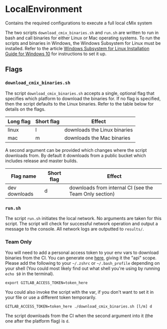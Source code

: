 # LocalEnvironment

Contains the required configurations to execute a full local cMix system

The two scripts `download_cmix_binaries.sh` and  `run.sh` are written to run in
bash and call binaries for either Linux or Mac operating systems. To run the
scripts and binaries in Windows, the Windows Subsystem for Linux must be
installed. Refer to the article [Windows Subsystem for Linux Installation Guide
for Windows 10](https://docs.microsoft.com/en-us/windows/wsl/install-win10) for
instructions to set it up.

## Flags

### `download_cmix_binaries.sh`
The script `download_cmix_binaries.sh` accepts a single, optional flag that
specifies which platform to download the binaries for. If no flag is specified,
then the script defaults to the Linux binaries. Refer to the table below for
details on the flags.

|Long flag|Short flag|Effect|
|---|---|---|
|linux|l|downloads the Linux binaries|
|mac|m|downloads the Mac binaries|

A second argument can be provided which changes where the script downloads from.
By default it downloads from a public bucket which includes release and master builds.

|Flag name|Short flag|Effect|
|---|---|---|
|dev downloads|d|downloads from internal CI (see the Team Only section)|

### `run.sh`
The script `run.sh` initiates the local network. No arguments are taken for this script. The script will 
check for successful network operation and output a message to the console. All network logs are outputted 
to `results/`. 


### Team Only

You will need to add a personal access token to your env vars to download binaries from the CI.
You can generate one [here](https://gitlab.com/-/profile/personal_access_tokens), giving it the "api" scope.
Please add the following to your `~/.zshrc` or `~/.bash_profile` depending on your shell
(You could most likely find out what shell you're using by running `echo $0` in the terminal).

```
export GITLAB_ACCESS_TOKEN=token_here
```

You could also invoke the script with the var, if you don't want to set it in your file or use
a different token temporarily.

```
GITLAB_ACCESS_TOKEN=token_here ./download_cmix_binaries.sh [l/m] d
```

The script downloads from the CI when the second argument into it (the one after the platform flag) is `d`.